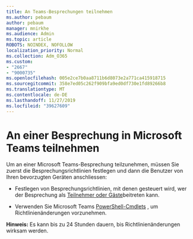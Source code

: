 ```yaml
---
title: An Teams-Besprechungen teilnehmen
ms.author: pebaum
author: pebaum
manager: mnirkhe
ms.audience: Admin
ms.topic: article
ROBOTS: NOINDEX, NOFOLLOW
localization_priority: Normal
ms.collection: Adm_O365
ms.custom:
- "2667"
- "9000735"
ms.openlocfilehash: 005e2ce7b0aa8711b6d8073e2a771ca415918715
ms.sourcegitcommit: 358e7ed05c262f909bfa9ed0df730e1fd89266b8
ms.translationtype: MT
ms.contentlocale: de-DE
ms.lasthandoff: 11/27/2019
ms.locfileid: "39627609"
---
```

# <a name="join-a-meeting-in-teams"></a>An einer Besprechung in Microsoft Teams teilnehmen

Um an einer Microsoft Teams-Besprechung teilzunehmen, müssen Sie zuerst die Besprechungsrichtlinien festlegen und dann die Benutzer von Ihren bevorzugten Geräten anschliessen:

- Festlegen von Besprechungsrichtlinien, mit denen gesteuert wird, wer der Besprechung als [Teilnehmer oder Gäste](https://docs.microsoft.com/microsoftteams/meeting-policies-in-teams#meeting-policy-settings---participants--guests)beitreten kann. 

- Verwenden Sie Microsoft Teams [PowerShell-Cmdlets](https://docs.microsoft.com/microsoftteams/teams-powershell-overview) , um Richtlinienänderungen vorzunehmen.    

**Hinweis:** Es kann bis zu 24 Stunden dauern, bis Richtlinienänderungen wirksam werden.